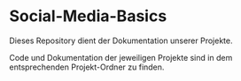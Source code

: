 # Social-Media-Basics
Dieses Repository dient der Dokumentation unserer Projekte.

Code und Dokumentation der jeweiligen Projekte sind in dem entsprechenden Projekt-Ordner zu finden.
